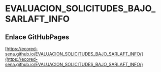 # **EVALUACION_SOLICITUDES_BAJO_SARLAFT_INFO**

## **Enlace GitHubPages**

[https://ecored-sena.github.io/EVALUACION_SOLICITUDES_BAJO_SARLAFT_INFO/](https://ecored-sena.github.io/EVALUACION_SOLICITUDES_BAJO_SARLAFT_INFO/)

#
